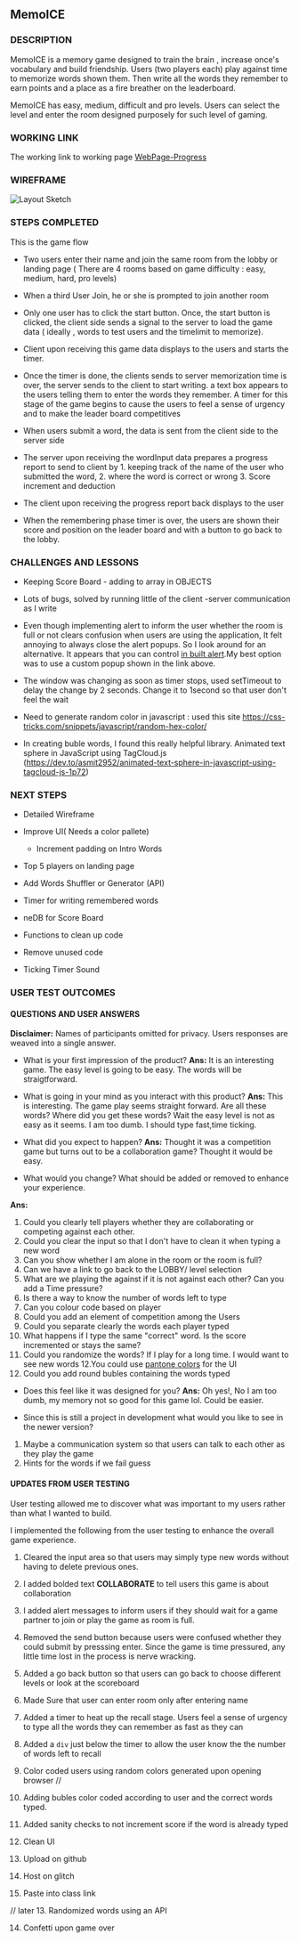 MemoICE
----------------------

### DESCRIPTION
MemoICE is a memory game designed to train the brain , increase once's vocabulary and build friendship. Users (two players each) play against time to memorize words shown them. Then write all the words they remember to earn points and a place as a fire breather on the leaderboard. 

MemoICE has easy, medium, difficult and pro levels. Users can select the level and enter the room designed purposely for such level of gaming. 

### WORKING LINK
The working link to working page [WebPage-Progress](https://twilight-fringe-casquette.glitch.me)


### WIREFRAME

  ![Layout Sketch](https://eric-asare.github.io/ConnectionsLab/week10/memoICE/design/wireframe.png)

### STEPS COMPLETED
This is the game flow

* Two users  enter their name and join the same room from the lobby or landing page ( There are 4 rooms based on game difficulty : easy, medium, hard, pro levels)

* When a third User Join, he or she is prompted to join another room

* Only one user has to click the start button. Once, the start button is clicked, the client side sends a signal to the server to load the game data ( ideally , words to test users and the timelimit to memorize). 

* Client upon receiving this game data displays to the users and starts the timer. 

* Once the timer is done, the clients sends to server memorization time is over, the server sends to the client to start writing. a text box appears to the users telling them to enter the words they remember. A timer for this stage of the game begins to cause the users to feel a sense of urgency and to make the leader board competitives

* When users submit a word, the data is sent from the client side to the server side 

* The server upon receiving the wordInput data prepares a progress report to send to client by 1. keeping track of the name of the user who submitted the word, 2. where the word is correct or wrong 3. Score increment and deduction

* The client upon receiving the progress report back displays to the user

* When the remembering phase timer is over, the users are shown their score and position on the leader board and with a button to go back to the lobby. 

### CHALLENGES AND LESSONS
* Keeping Score Board - adding to array in OBJECTS 
* Lots of bugs, solved by running little of the client -server communication as I write
* Even though implementing alert to inform the user whether the room is full or not clears confusion when users are using the application, It felt annoying to always close the alert popups. So I look around for an alternative. 
It appears that you can control [in built alert](https://stackoverflow.com/questions/15466802/how-can-i-auto-hide-alert-box-after-it-showing-it).My best option was to use  a custom popup shown in the link above. 

* The window was changing as soon as timer stops, used setTimeout to delay the change by 2 seconds. Change it to 1second so that user don't feel the wait

* Need to generate random color in javascript : used this site https://css-tricks.com/snippets/javascript/random-hex-color/


* In creating buble words, I found this really helpful library. 
Animated text sphere in JavaScript using TagCloud.js (https://dev.to/asmit2952/animated-text-sphere-in-javascript-using-tagcloud-js-1p72)


### NEXT STEPS
* Detailed Wireframe
* Improve UI( Needs a color pallete)
  * Increment padding on Intro Words

* Top 5 players on landing page
* Add Words Shuffler or Generator (API)
* Timer for writing remembered words
* neDB for Score Board
* Functions to clean up code
* Remove unused code
* Ticking Timer Sound

### USER TEST OUTCOMES

#### QUESTIONS AND USER ANSWERS 
**Disclaimer:** Names of participants omitted for privacy. Users responses are weaved into a single answer. 

* What is your first impression of the product?
**Ans:** It is an interesting game. The easy level is going to be easy. The words will be straigtforward.

* What is going in your mind as you interact with this product?
**Ans:** This is interesting. The game play seems straight forward. Are all these words? Where did you get these words? Wait the easy level is not as easy as it seems. I am too dumb. I should type fast,time ticking. 

* What did you expect to happen?
**Ans:** Thought it was a competition game but turns out to be a collaboration game? Thought it would be easy. 

* What would you change? What should be added or removed to enhance your experience. 

**Ans:**
1. Could you clearly tell players whether they are collaborating or competing against each other.
2. Could you clear the input so that I don't have to clean it when typing a new word
3. Can you show whether I am alone in the room or the room is full?
4. Can we have a link to go back to the LOBBY/ level selection
5. What are we playing the against if it is not against each other? Can you add a Time pressure? 
6. Is there a way to know the number of words left to type
7.  Can you colour code based on player
8. Could you add an element of competition among the Users
9. Could you separate clearly the words each player typed
10. What happens if I type the same "correct" word. Is the score incremented or stays the same?
11. Could you randomize the words? If I play for a long time. I would want to see new words
12.You could use [pantone colors](https://www.pantone.com/uk/en/color-of-the-year-2022-palette-exploration) for the UI 
13. Could you add round bubles containing the words typed


* Does this feel like it was designed for you?
**Ans:** Oh yes!,  No I am too dumb, my memory not so good for this game lol. Could be easier. 


* Since this is still a project in development what would you like to see in the newer version?
1. Maybe a communication system so that users can talk to each other as they play the game
2. Hints for the words if we fail guess


#### UPDATES FROM USER TESTING
User testing allowed me to discover what was important to my users rather than what I wanted to build.

I implemented the following from the user testing to enhance the overall game experience. 

1. Cleared the input area so that users may simply type new words without having to delete previous ones.

2. I added bolded text **COLLABORATE** to tell users this game is about collaboration

3. I added alert messages to inform users if they should wait for a game partner to join or play the game as room is full. 

4. Removed the send button because users were confused whether they could submit by presssing enter. Since the game is time pressured, any little time lost in the process is nerve wracking.

5. Added a go back button so that users can go back to choose different levels or look at the scoreboard

6. Made Sure that user can enter room only after entering name

7. Added a timer to heat up the recall stage. Users feel a sense of urgency to type all the words they can remember as fast as they can

8. Added a `div` just below the timer to allow the user know the the number of words left to recall

9. Color coded users using random colors generated upon opening browser
//
10. Adding bubles color coded according to user and the correct words typed.

11. Added sanity checks to not increment score if the word is already typed

12. Clean UI

13. Upload on github

14. Host on glitch

15. Paste into class link

// later
13. Randomized words using an API 

14. Confetti upon game over










